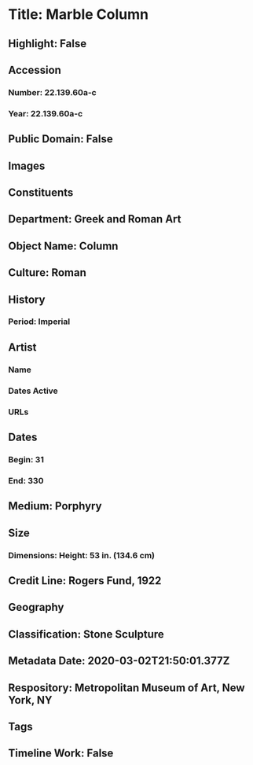 # Title: Marble Column
## Highlight: False
## Accession
### Number: 22.139.60a-c
### Year: 22.139.60a-c
## Public Domain: False
## Images
## Constituents
## Department: Greek and Roman Art
## Object Name: Column
## Culture: Roman
## History
### Period: Imperial
## Artist
### Name
### Dates Active
### URLs
## Dates
### Begin: 31
### End: 330
## Medium: Porphyry
## Size
### Dimensions: Height: 53 in. (134.6 cm)
## Credit Line: Rogers Fund, 1922
## Geography
## Classification: Stone Sculpture
## Metadata Date: 2020-03-02T21:50:01.377Z
## Respository: Metropolitan Museum of Art, New York, NY
## Tags
## Timeline Work: False